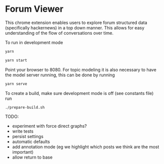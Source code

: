 # Forum Viewer

This chrome extension enables users to explore forum structured data (specifically hackernews) in a top down manner. This allows for easy understanding of the flow of conversations over time.

To run in development mode  

```sh
yarn

yarn start
```
Point your browser to 8080. For topic modeling it is also necessary to have the model server running, this can be done by running

```sh
yarn serve
```

To create a build, make sure development mode is off (see constants file) run

```sh
./prepare-build.sh
```

TODO:
- experiment with force direct graphs?
- write tests
- persist settings
- automatic defaults
- add annotation mode (eg we highlight which posts we think are the most important)
- allow return to base
